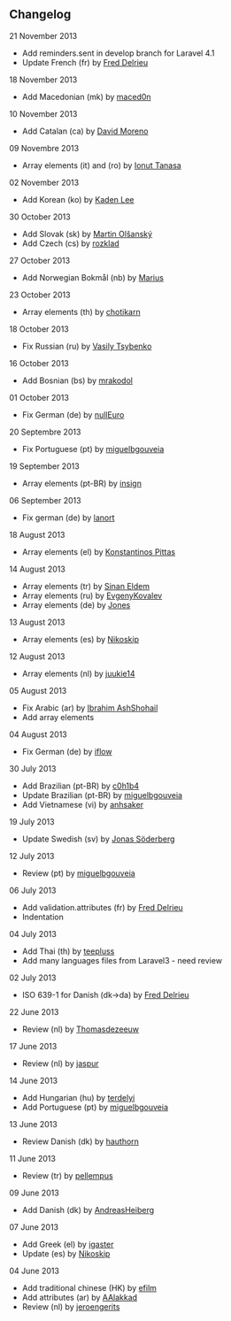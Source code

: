 
## Changelog

21 November 2013

* Add reminders.sent in develop branch for Laravel 4.1
* Update French (fr) by [Fred Delrieu](https://github.com/caouecs)

18 November 2013

* Add Macedonian (mk) by [maced0n](https://github.com/maced0n)

10 November 2013

* Add Catalan (ca) by [David Moreno](https://github.com/davidmb91)

09 Novembre 2013

* Array elements (it) and (ro) by [Ionut Tanasa](https://github.com/ionut-tanasa)

02 November 2013

* Add Korean (ko) by [Kaden Lee](https://github.com/thisiskaden)

30 October 2013

* Add Slovak (sk) by [Martin Olšanský](https://github.com/MartinOlsansky)
* Add Czech (cs) by [rozklad](https://github.com/rozklad)

27 October 2013

* Add Norwegian Bokmål (nb) by [Marius](https://github.com/mariuso)

23 October 2013

* Array elements (th) by [chotikarn](https://github.com/chotikarn)

18 October 2013

* Fix Russian (ru) by [Vasily Tsybenko](https://github.com/VasayXTX)

16 October 2013

* Add Bosnian (bs) by [mrakodol](https://github.com/mrakodol)

01 October 2013

* Fix German (de) by [nullEuro](https://github.com/nullEuro)

20 Septembre 2013

* Fix Portuguese (pt) by [miguelbgouveia](https://github.com/miguelbgouveia)

19 September 2013

* Array elements (pt-BR) by [insign](https://github.com/insign)

06 September 2013

* Fix german (de) by [lanort](https://github.com/lanort)

18 August 2013

* Array elements (el) by [Konstantinos Pittas](https://github.com/kostaspt)

14 August 2013

* Array elements (tr) by [Sinan Eldem](https://github.com/sineld)
* Array elements (ru) by [EvgenyKovalev](https://github.com/EvgenyKovalev)
* Array elements (de) by [Jones](https://github.com/JN-Jones)

13 August 2013

* Array elements (es) by [Nikoskip](https://github.com/nikoskip)

12 August 2013

* Array elements (nl) by [juukie14](https://github.com/juukie14)

05 August 2013

* Fix Arabic (ar) by [Ibrahim AshShohail](https://github.com/laheab)
* Add array elements

04 August 2013

* Fix German (de) by [iflow](https://github.com/iflow)

30 July 2013

* Add Brazilian (pt-BR) by [c0h1b4](https://github.com/c0h1b4)
* Update Brazilian (pt-BR) by [miguelbgouveia](https://github.com/miguelbgouveia)
* Add Vietnamese (vi) by [anhsaker](https://github.com/anhsaker)

19 July 2013

* Update Swedish (sv) by [Jonas Söderberg](https://github.com/imevul)

12 July 2013

* Review (pt) by [miguelbgouveia](https://github.com/miguelbgouveia)

06 July 2013

* Add validation.attributes (fr) by [Fred Delrieu](https://github.com/caouecs)
* Indentation

04 July 2013

* Add Thai (th) by [teepluss](https://github.com/teepluss)
* Add many languages files from Laravel3 - need review

02 July 2013

* ISO 639-1 for Danish (dk->da) by [Fred Delrieu](https://github.com/caouecs)

22 June 2013

* Review (nl) by [Thomasdezeeuw](https://github.com/Thomasdezeeuw)

17 June 2013

* Review (nl) by [jaspur](https://github.com/jaspur)

14 June 2013

* Add Hungarian (hu) by [terdelyi](https://github.com/terdelyi)
* Add Portuguese (pt) by [miguelbgouveia](https://github.com/miguelbgouveia)

13 June 2013

* Review Danish (dk) by [hauthorn](https://github.com/hauthorn)

11 June 2013

* Review (tr) by [pellempus](https://github.com/pellempus)

09 June 2013

* Add Danish (dk) by [AndreasHeiberg](https://github.com/AndreasHeiberg)

07 June 2013

* Add Greek (el) by [igaster](https://github.com/igaster)
* Update (es) by [Nikoskip](https://github.com/nikoskip)

04 June 2013

* Add traditional chinese (HK) by [efilm](https://github.com/efilm)
* Add attributes (ar) by [AAlakkad](https://github.com/AAlakkad)
* Review (nl) by [jeroengerits](https://github.com/jeroengerits)
